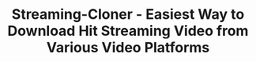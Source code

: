 ---
title: Streaming-Cloner - Easiest Way to Download Hit Streaming Video from Various Video Platforms
metaItems: # seo 内容
  - name: description
    content: Streaming-Cloner is a professional software for you to download most popular online videos from various streaming websites. It is convenient for you to create and share your video contents.
  - name: keywords
    content: Streaming-Cloner, streaming download
layout: fluid
template: product
pagify: true #页面化
type: software
model: sic
name: Streaming-Cloner Ultimate
logo:
  iconUrl: 
boxes:
  - imageUrl: sicu-box-ultimate.png #默认盒子图
desc:
  shortText: Download HD videos from a variety of streaming platforms and enjoy your videos offline.
  longText: |
    Streaming-Cloner is a professional software for you to download most popular online videos from various streaming websites. It is convenient for you to create and share your video contents.
mainBanner:
  name: main-banner
  overflow: hidden
  title: Streaming-Cloner
  subtitle: Comprehensive online video downloading software.
  text: Download most popular online videos from various streaming websites. It is convenient for you to create and share your video contents.
  bgStyle:
    opacity: .15
    imageUrl: banner-bg1.jpg
  mainImage:
    imageUrl: person-banner.png
  shapeLump:
    - imageUrl: icons/amzn.png
      class: shape5
    - imageUrl: icons/nflx.png
      class: shape4   
  button:
    prefixIcon: win  
    text: Try it Now
    path: https://www.opencloner.com/download/streaming-cloner.exe
    note: Permanent Free Trial    
  learnMore: 
    text: Learn More
    path: https://www.dvd-cloner.com/streaming-download/
bannerVideo:
  name: video
  active: true
  container: container-fluid
  bodyZindex: false
  additionClass: position-relative text-center text-light
  bgStyle: 
    default: dark
    positionY: center
    imageUrl: sic-video-poster.jpg  
    overlay:
      variant: dark
  video:
    title: Video Guide
    url: https://static.opencloner.com/video/sic-promo-v1.0.mp4
  iconGird: 2
  iconClass: 
  iconWidth: 75 #25 50 75 100 默认是100          
funFacts:
  name: fun-facts
  overflow: hidden
  sectionClass: bg-white funfacts-area
  container: container
  paddingY: 8
  numUnit:   
  bgStyle:
    imageUrl: map.png 
    size: contain 
  items:
    - value: 150000
      name: Downloads
    - value: 12000
      name: Subscriptions    
    - value: 10000
      name: Monthly Impressions 
videoPlatforms:
  name: video-platforms
  overflow: hidden
  sectionClass: bg-white
  container: container
  paddingY: 4
  numUnit: K
  title: Supported Streaming Video Platforms
  bar: false
  items:
    - title: AMZN
      imageUrl: icons/amzn.png
      text: Streaming-Cloner AZ Downloader is a powerful streaming video download software for you to download seas of movies, TV shows and trailers from AMZN Prime Video.
    - title: NFLX
      imageUrl: icons/nflx.png
      text: Streaming-Cloner NF Downloader is a powerful online video downloader for you to download movies, TV shows and previews from NFLX with Full HD 1080p quality very fast.
orderList:
  name: order_list
  overflow: hidden
  container: container
  sectionClass: bg-eef6fd
  paddingY: 6
  additionClass: 
  switchText: Buy Life-Time
  subscription:
    separationText: Or
    switchText: Choose a Plan
    bottomText: Starting at $9.9/Mon
    tips:
      - Automatic renewal, cancel at any time.
      - 12/7 Support
  iconGirdMObile: 1 #覆写默认col规则            
  items:                      
    - text: 
      name: Streaming-Cloner NF Downloader
      imageUrl: sicnf-box.png
      iconUrl: sicn2021-logo-n.png
      price: 99.9
      buyLink: test 
      id: 744747
      subscriptions:
        - price: 9.9
          id: 744738
          text: Monthly Plan
        - price: 24.9
          id: 744739
          text: 3-Month Plan
        - price: 42.9
          id: 744740
          text: 6-Month Plan
        - price: 79.9
          id: 744741
          text: Yearly Plan
    - text: 
      name: Streaming-Cloner Ultimate
      imageUrl: sicu-box-ultimate.png
      price: 179.50
      buyLink: test
      id: 744746
      tips: #覆写
        - All-In-One Online Streaming Video Downloader
        - One-time payment
        - Unlimited free upgrades for lifetime
        - In addition to AMZN and NFLX, more platforms will be supported for free.
        - 30 Days Money Back Guarantee
        - 12/7 Support          
#      subscriptions:
#        - price: 179.9
#          id: 744736
#          text: Yearly Plan
#          buyLink: test   
#          title: Long-term VIP 
#          subtitle: 7 Days Free Trial with Full Features                     
    - text: 
      id: 744749
      name: Streaming-Cloner AZ Downloader
      imageUrl: sicaz-box.png  
      iconUrl: sica2021-logo-a.png
      price: 99.90
      buyLink: test 
      subscriptions:
        - price: 9.9
          id: 744742
          text: Monthly Plan
        - price: 24.9
          id: 744743
          text: 3-Month Plan
        - price: 42.9
          id: 744744
          text: 6-Month Plan
        - price: 79.9
          id: 744745
          text: Yearly Plan
banner:
  name: banner
  overflow: hidden
  container: container
  sectionClass: bg-gradient text-white
  paddingY: 6
  bodyZindex: true
  additionClass: text-center
  title: More Streaming Video Platforms Will be Supported Soon
  bar: false
#  button:
#    text: Join to Get Update
#    variant: outline-light
#    path: /order
  bgStyle:
    imageUrl: banner_bg_clouds.png
    positionX: center
    opacity: 0.4
# easyToUse:
#   name: easy to Use
#   overflow: hidden
#   container: container
#   sectionClass: bg-white
#   paddingY: 6
#   additionClass: 
#   title: Super Easy to Use
#   bar: false
#   template: 
#     type: slider
#   items:
#     - title: Find your Favorite Video
#       imageUrl: screenshot/os_screenshot.png
#     - title: One Click to Download
#       imageUrl: https://static.cloner-alliance.com/image/web/ca-998p_specs_box.jpg
#     - title: Get Videos within Minutes
#       imageUrl: screenshot/os_screenshot.png
whyChoose:
  name: why-choose
  overflow: hidden
  container: container
  sectionClass: bg-white
  paddingY: 6
  additionClass: 
  title: Why Choose Streaming-Cloner
  textTop: Compared with competing products, Streaming-Cloner is the most comprehensive online video downloading solution which allows you to download videos from AMZN Prime Video, NFLX and other streaming websites (More will be supported soon such as Disney+). It is convenient for you to create and build your own video library across multiple video platforms.
  mainImage:
    imageUrl: why-choose-man.png
  widget:
    type: wow-image
    images:
      - imageUrl: icons/Checked.png 
        wow:
          fade: fadeIn   
        style: 'top: 240px'    
      - imageUrl: icons/hand.png
        wow:
          fade: fadeInUp
        style: 'top: 300px'
  template: 
    type: whyChoose
  button:
    prefixIcon: win  
    text: Try it Now
    href: https://www.opencloner.com/download/streaming-cloner.exe
    note: Permanent Free Trial
  items:
    - title: Lightning Speed
      text: Greatly increase the downloading speed through multi-thread encoding method.    
      imageUrl: icons/faster.png
    - title: Real 1080p Download
      text: Directly download HD video from the streaming video platform and save videos as MP4 and MKV files. Not lagging screen recording.  
      imageUrl: icons/1080p-download.png
    - title: High-fidelity Audio Supported
      text: Download multiple audio tracks and original 5.1 surround sound. Keep the best experience of watching videos.
      imageUrl: icons/multi-track.png
    - title: DRM Removed
      text: Get the HD video with DRM removed to facilitate your sharing and re-creation.
      imageUrl: icons/drm.png
    - title: Robust and Steady
      text: Runs more effectively and stably as a C++ written software program.
      imageUrl: icons/safe-security.png
    - title: Live Chat 7*12
      text: We provide ticket and live chat services. Help customers solve problems at any time. 
      imageUrl: icons/live-chat.png   
topVideo:
  name: top_video
  active: true
  container: container
  title: Top Streaming Video Downloading List
  textTop: Updated on {time}
  additionClass: position-relative text-left 
  items:
    - title: List of Supported NFLX Videos 
      more:
        text: Learn More
        kbUrl: nflx-movies-series-streaming-videos.html
      list:    
        - text: The Witcher - Season 2 [2021 TV Series]
          kbUrl: how-to-download-nflx-original-series-the-witcher-season-2.html
        - text: The Power of the Dog [2021 Movie]
          kbUrl: how-to-download-nflx-original-movie-the-power-of-the-dog.html          
        - text: Don't Look Up [2021 Movie]
          kbUrl: how-to-download-nflx-original-movie-dont-look-up-in-mp4-format.html
        - text: Red Notice [2021 Movie]
          kbUrl: how-to-download-nflx-original-movie-red-notice.html
        - text: Arcane [2021 TV Series]
          kbUrl: how-to-download-nflx-original-series-arcane.html
        - text: tick, tick…BOOM! [2021 Movie]
          kbUrl: how-to-download-nflx-original-movie-tick-tick-boom.html        
    - title: List of Supported AMZN Prime Videos
      more:
        text: Learn More
        kbUrl: amzn-movies-series-streaming-videos.html
      list:
        - text: Ghostbusters - Afterlife [2022 Movie]
          kbUrl: how-to-download-amzn-prime-video-movie-ghostbusters-in-mp4-format.html
        - text: Resident Evil - Welcome to Raccoon City [2021 Movie]
          kbUrl: how-to-download-amzn-prime-video-movie-resident-evil-welcome-to-raccoon-city.html  
        - text: 1883 [2021 TV Series]
          kbUrl: how-to-download-series-1883-episode-1-on-amzn-prime-video-in-mp4-format.html
        - text: No Time To Die [2021 Movie]
          kbUrl: how-to-download-amzn-prime-video-movie-no-time-to-die.html      
        - text: The Wheel of Time [2021 TV Series]
          kbUrl: how-to-download-amzn-prime-video-original-series-the-wheel-of-time.html
        - text: The Expanse - Season 6 [2021 TV Series]
          kbUrl: how-to-download-amzn-prime-video-original-series-the-expanse-season-6.html
        - text: Shang-Chi and the Legend of the Ten Rings [2021 Movie]
          kbUrl: how-to-download-amzn-prime-video-movie-shang-chi-and-the-legend-of-the-ten-rings.html                    
feedback:
  name: feedback
  overflow: hidden
  container: container
  sectionClass: bg-eef6fd
  paddingY: 6
  additionClass: 
  iconGirdMObile: 1 #覆写默认col规则   
  title: What Users Saying
  items:
    - text: Streaming-Cloner is a strong tool for me to download movies from NFLX. I can't wait to introduce this great software to my friends.
      name: David Brown
      iconUrl: author/author1.jpg
    - text: I love your AMZN Prime Video downloader as it is very fast and works smoothly. I can also select to keep all audio tracks and subtitles.
      name: Oscar Smith
      iconUrl: author/author2.jpg
    - text: I've never used such a powerful tool which saves me a lot of money and time. It downloads fast and the video has very good quality. Excellent software and customer service.
      name: Sarah Jonathan
      iconUrl: author/author3.jpg   
faq:
  name: faq
  overflow: hidden
  container: container
  sectionClass: bg-white
  paddingY: 6
  additionClass: 
  title: FAQ
  items:      
    - title: 'What videos can the software download?'
      value: 'It supports downloading movies, TV shows, trailers, etc.'      
    - title: 'Does it support downloading 5.1 audio tracks?'
      value: 'Yes, it supports downloading 5.1 dolby audio tracks.'
    - title: 'How do I download HD video content?'
      value: 'By default, it will download the highest quality video available, if you want to download HD content, you need to log in a NFLX account that allows you to watch videos in high definition(HD), and please also make sure your PC is capable of displaying HD content.'
    - title: 'Why does it need recoding during the download?'
      value: 'DRM removal needs decoding, and the decoded videos need to be recoded to H.264.'
    - title: 'Can the downloaded file be MKV?'
      value: 'Yes, it supports downloading to either MP4 or MKV.'
    - title: 'Does Streaming Cloner support GPU acceleration when transcoding?'
      value: 'Yes. NVIDIA, AMD, and INTEL graphic cards support GPU acceleration.'
contactUs:
  name: contact-us
  container: container-fluid
  title: Our Development and Support Team
  imageUrl: contact-us.jpg
  text: We are open to your suggestions or any problems about our products.
  button: 
    text: Contact Us
    path: /contact/
---